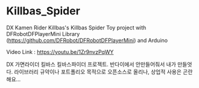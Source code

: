 # Killbas_Spider
DX Kamen Rider Killbas's Killbas Spider Toy project with DFRobotDFPlayerMini Library (https://github.com/DFRobot/DFRobotDFPlayerMini) and Arduino

Video Link : https://youtu.be/1Zr9nvzPqWY

DX 가면라이더 킬바스 킬바스파이더 프로젝트. 반다이에서 안만들어줘서 내가 만들엇다.
라이브러리 규약이나 포트폴리오 목적으로 오픈소스로 올리나, 상업적 사용은 곤란해요...

